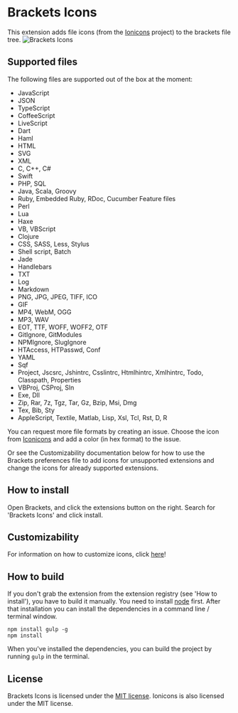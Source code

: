 Brackets Icons
==============
This extension adds file icons (from the [Ionicons](http://ionicons.com) project) to the brackets file tree. 
![Brackets Icons](https://raw.githubusercontent.com/ivogabe/Brackets-Icons/master/screenshots/screenshot-1.png)

Supported files
---------------
The following files are supported out of the box at the moment:

 - JavaScript
 - JSON
 - TypeScript
 - CoffeeScript
 - LiveScript
 - Dart
 - Haml
 - HTML
 - SVG
 - XML
 - C, C++, C#
 - Swift
 - PHP, SQL
 - Java, Scala, Groovy
 - Ruby, Embedded Ruby, RDoc, Cucumber Feature files
 - Perl
 - Lua
 - Haxe
 - VB, VBScript
 - Clojure
 - CSS, SASS, Less, Stylus
 - Shell script, Batch
 - Jade
 - Handlebars
 - TXT
 - Log
 - Markdown
 - PNG, JPG, JPEG, TIFF, ICO
 - GIF
 - MP4, WebM, OGG
 - MP3, WAV
 - EOT, TTF, WOFF, WOFF2, OTF
 - GitIgnore, GitModules
 - NPMIgnore, SlugIgnore
 - HTAccess, HTPasswd, Conf
 - YAML
 - Sqf
 - Project, Jscsrc, Jshintrc, Csslintrc, Htmlhintrc, Xmlhintrc, Todo, Classpath, Properties
 - VBProj, CSProj, Sln
 - Exe, Dll
 - Zip, Rar, 7z, Tgz, Tar, Gz, Bzip, Msi, Dmg
 - Tex, Bib, Sty
 - AppleScript, Textile, Matlab, Lisp, Xsl, Tcl, Rst, D, R

You can request more file formats by creating an issue. Choose the icon from [Iconicons](http://ionicons.com) and add a color (in hex format) to the issue. 

Or see the Customizability documentation below for how to use the Brackets preferences file to add icons for unsupported extensions and change the icons for already supported extensions.

How to install
--------------
Open Brackets, and click the extensions button on the right. Search for 'Brackets Icons' and click install.

Customizability
--------------
For information on how to customize icons, click [here](customizability.md)!

How to build
------------
If you don't grab the extension from the extension registry (see 'How to install'), you have to build it manually.
You need to install [node](https://nodejs.org/) first. After that installation you can install the dependencies in a command line / terminal window.
```
npm install gulp -g
npm install
```
When you've installed the dependencies, you can build the project by running `gulp` in the terminal.

License
-------
Brackets Icons is licensed under the [MIT license](http://opensource.org/licenses/MIT). Ionicons is also licensed under the MIT license.
